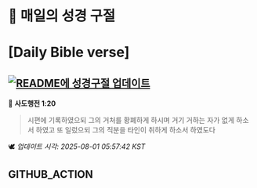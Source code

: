# 🙏 매일의 성경 구절
# [Daily Bible verse]
## [![README에 성경구절 업데이트](https://github.com/DONGSUKA/first_test/actions/workflows/update-readme-bible.yml/badge.svg)](https://github.com/DONGSUKA/first_test/actions/workflows/update-readme-bible.yml)
<!-- START_BIBLE_VERSE -->
📖 **사도행전 1:20**
> 시편에 기록하였으되 그의 거처를 황폐하게 하시며 거기 거하는 자가 없게 하소서 하였고 또 일렀으되 그의 직분을 타인이 취하게 하소서 하였도다

🕊️ _업데이트 시각: 2025-08-01 05:57:42 KST_
  <!-- END_BIBLE_VERSE -->
## GITHUB_ACTION
